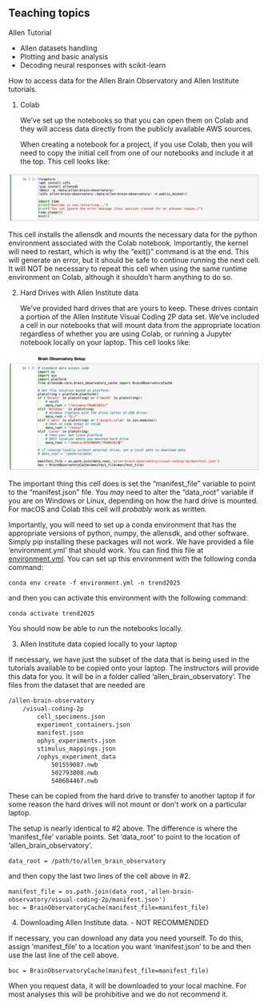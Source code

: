 ## Teaching topics

Allen Tutorial
- Allen datasets handling
- Plotting and basic analysis
- Decoding neural responses with scikit-learn

How to access data for the Allen Brain Observatory and Allen Institute tutorials.


1.  Colab

	We’ve set up the notebooks so that you can open them on Colab and they will access data directly from the publicly available AWS sources.  

	When creating a notebook for a project, if you use Colab, then you will need to copy the initial cell from one of our notebooks and include it at the top.  This cell looks like:

![Colab setup cell](support_files/Colab_setup_cell.png)

This cell installs the allensdk and mounts the necessary data for the python environment associated with the Colab notebook.  Importantly, the kernel will need to restart, which is why the “exit()” command is at the end.  This will generate an error, but it should be safe to continue running the next cell.  It will NOT be necessary to repeat this cell when using the same runtime environment on Colab, although it shouldn’t harm anything to do so.


2.  Hard Drives with Allen Institute data

	We’ve provided hard drives that are yours to keep.  These drives contain a portion of the Allen Institute Visual Coding 2P data set.  We’ve included a cell in our notebooks that will mount data from the appropriate location regardless of whether you are using Colab, or running a Jupyter notebook locally on your laptop.  This cell looks like:


![drive_path setup cell](support_files/drive_path_setup_cell.png)

The important thing this cell does is set the “manifest_file” variable to point to the “manifest.json” file.  You *may* need to alter the “data_root” variable if you are on Windows or Linux, depending on how the hard drive is mounted.  For macOS and Colab this cell will *probably* work as written.  

Importantly, you will need to set up a conda environment that has the appropriate versions of python, numpy, the allensdk, and other software.  Simply pip installing these packages will not work.  We have provided a file ‘environment.yml’ that should work. You can find this file at [environment.yml](support_files/environment.yml).  You can set up this environment with the following conda command:

```
conda env create -f environment.yml -n trend2025
```
and then you can activate this environment with the following command:
```
conda activate trend2025
```
You should now be able to run the notebooks locally.


3.  Allen Institute data copied locally to your laptop

	
If necessary, we have just the subset of the data that is being used in the tutorials available to be copied onto your laptop.  The instructors will provide this data for you.  It will be in a folder called ‘allen_brain_observatory’.  The files from the dataset that are needed are
```
/allen-brain-observatory
	/visual-coding-2p
		cell_specimens.json
		experiment_containers.json
		manifest.json
		ophys_experiments.json
		stimulus_mappings.json
		/ophys_experiment_data
			501559087.nwb
			502793808.nwb
			540684467.nwb
```
These can be copied from the hard drive to transfer to another laptop if for some reason the hard drives will not mount or don't work on a particular laptop.

The setup is nearly identical to #2 above.  The difference is where the ‘manifest_file’ variable points.  Set ‘data_root’ to point to the location of ‘allen_brain_observatory’.
```
data_root = /path/to/allen_brain_observatory
```
and then copy the last two lines of the cell above in #2.
```
manifest_file = os.path.join(data_root,'allen-brain-observatory/visual-coding-2p/manifest.json')
boc = BrainObservatoryCache(manifest_file=manifest_file)
```

4.  Downloading Allen Institute data. - NOT RECOMMENDED

If necessary, you can download any data you need yourself.  To do this, assign ‘manifest_file’ to a location you want ‘manifest.json’ to be and then use the last line of the cell above.
```
boc = BrainObservatoryCache(manifest_file=manifest_file)
```
When you request data, it will be downloaded to your local machine.  For most analyses this will be prohibitive and we do not recommend it.  
